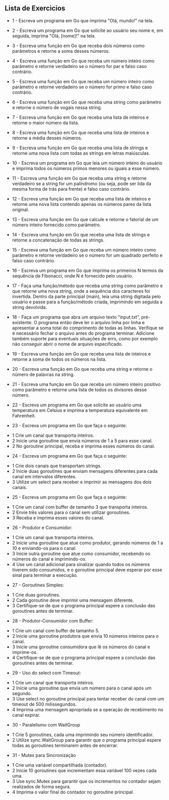 ## Lista de Exercìcios

* 1 - Escreva um programa em Go que imprima "Olá, mundo!" na tela.

* 2 - Escreva um programa em Go que solicite ao usuário seu nome e, em seguida, imprima "Olá, [nome]!" na tela.

* 3 - Escreva uma função em Go que receba dois números como parâmetros e retorne a soma desses números.

* 4 - Escreva uma função em Go que receba um número inteiro como parâmetro e retorne verdadeiro se o número for par e falso caso contrário.

* 5 - Escreva uma função em Go que receba um número inteiro como parâmetro e retorne verdadeiro se o número for primo e falso caso contrário.

* 6 - Escreva uma função em Go que receba uma string como parâmetro e retorne o número de vogais nessa string.

* 7 - Escreva uma função em Go que receba uma lista de inteiros e retorne o maior número da lista.

* 8 - Escreva uma função em Go que receba uma lista de inteiros e retorne a média desses números.

* 9 - Escreva uma função em Go que receba uma lista de strings e retorne uma nova lista com todas as strings em letras maiúsculas.

* 10 - Escreva um programa em Go que leia um número inteiro do usuário e imprima todos os números primos menores ou iguais a esse número.

* 11 - Escreva uma função em Go que receba uma string e retorne verdadeiro se a string for um palíndromo (ou seja, pode ser lida da mesma forma de trás para frente) e falso caso contrário.

* 12 - Escreva uma função em Go que receba uma lista de inteiros e retorne uma nova lista contendo apenas os números pares da lista original.

* 13 - Escreva uma função em Go que calcule e retorne o fatorial de um número inteiro fornecido como parâmetro.

* 14 - Escreva uma função em Go que receba uma lista de strings e retorne a concatenação de todas as strings.

* 15 - Escreva uma função em Go que receba um número inteiro como parâmetro e retorne verdadeiro se o número for um quadrado perfeito e falso caso contrário.

* 16 - Escreva um programa em Go que imprima os primeiros N termos da sequência de Fibonacci, onde N é fornecido pelo usuário.

* 17 - Faça uma função/método que receba uma string como parâmetro e que retorne uma nova string, onde a sequência dos caracteres foi invertida. Dentro da parte principal (main), leia uma string digitada pelo usuário e passe para a função/método criada, imprimindo em seguida a string devolvida.

* 18 - Faça um programa que abra um arquivo texto "input.txt", pré-existente. O programa então deve ler o arquivo linha por linha e apresentar a soma total do comprimento de todas as linhas. Verifique se é necessário fechar o arquivo antes do programa terminar. Adicione também suporte para eventuais situações de erro, como por exemplo não conseguir abrir o nome de arquivo especificado.

* 19 - Escreva uma função em Go que receba uma lista de inteiros e retorne a soma de todos os números na lista.

* 20 - Escreva uma função em Go que receba uma string e retorne o número de palavras na string.

* 21 - Escreva uma função em Go que receba um número inteiro positivo como parâmetro e retorne uma lista de todos os divisores desse número.

* 22 - Escreva um programa em Go que solicite ao usuário uma temperatura em Celsius e imprima a temperatura equivalente em Fahrenheit.

* 23 - Escreva um programa em Go que faça o seguinte:

- 1 Crie um canal que transporta inteiros.
- 2 Inicie uma goroutine que envia números de 1 a 5 para esse canal.
- 2 No goroutine principal, receba e imprima esses números do canal.

* 24 - Escreva um programa em Go que faça o seguinte:

- 1 Crie dois canais que transportam strings.
- 2 Inicie duas goroutines que enviam mensagens diferentes para cada canal em intervalos diferentes.
- 3 Utilize um select para receber e imprimir as mensagens dos dois canais.

* 25 - Escreva um programa em Go que faça o seguinte:

- 1 Crie um canal com buffer de tamanho 3 que transporta inteiros.
- 2 Envie três valores para o canal sem utilizar goroutines.
- 3 Receba e imprima esses valores do canal.

* 26 - Produtor e Consumidor:

- 1 Crie um canal que transporta inteiros.
- 2 Inicie uma goroutine que atue como produtor, gerando números de 1 a 10 e enviando-os para o canal.
- 3 Inicie outra goroutine que atue como consumidor, recebendo os números do canal e imprimindo-os.
- 4 Use um canal adicional para sinalizar quando todos os números tiverem sido consumidos, e o goroutine principal deve esperar por esse sinal para terminar a execução.

* 27 - Goroutines Simples:

- 1 Crie duas goroutines.
- 2 Cada goroutine deve imprimir uma mensagem diferente.
- 3 Certifique-se de que o programa principal espere a conclusão das goroutines antes de terminar.

* 28 - Produtor-Consumidor com Buffer:

- 1 Crie um canal com buffer de tamanho 5.
- 2 Inicie uma goroutine produtora que envia 10 números inteiros para o canal.
- 3 Inicie uma goroutine consumidora que lê os números do canal e imprime-os.
- 4 Certifique-se de que o programa principal espere a conclusão das goroutines antes de terminar.

* 29 - Uso do select com Timeout:

- 1 Crie um canal que transporta inteiros.
- 2 Inicie uma goroutine que envia um número para o canal após um segundo.
- 3 Use select no goroutine principal para tentar receber do canal com um timeout de 500 milissegundos.
- 4 Imprima uma mensagem apropriada se a operação de recebimento no canal expirar.

* 30 - Paralelismo com WaitGroup

- 1 Crie 5 goroutines, cada uma imprimindo seu número identificador.
- 2 Utilize sync.WaitGroup para garantir que o programa principal espere todas as goroutines terminarem antes de encerrar.

* 31 - Mutex para Sincronização

- 1 Crie uma variável compartilhada (contador).
- 2 Inicie 10 goroutines que incrementam essa variável 100 vezes cada uma.
- 3 Use sync.Mutex para garantir que os incrementos no contador sejam realizados de forma segura.
- 4 Imprima o valor final do contador no goroutine principal.
